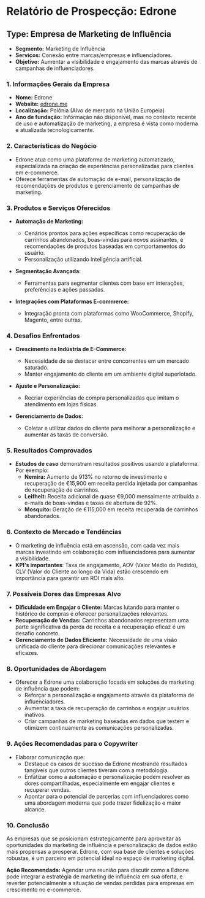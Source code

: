 # Relatório de Prospecção: Edrone

## Type: Empresa de Marketing de Influência
- **Segmento:** Marketing de Influência
- **Serviços:** Conexão entre marcas/empresas e influenciadores.
- **Objetivo:** Aumentar a visibilidade e engajamento das marcas através de campanhas de influenciadores.

### 1. Informações Gerais da Empresa
- **Nome:** Edrone
- **Website:** [edrone.me](http://www.edrone.me/)
- **Localização:** Polônia (Alvo de mercado na União Europeia)
- **Ano de fundação:** Informação não disponível, mas no contexto recente de uso e automatização de marketing, a empresa é vista como moderna e atualizada tecnologicamente.

### 2. Características do Negócio
- Edrone atua como uma plataforma de marketing automatizado, especializada na criação de experiências personalizadas para clientes em e-commerce.
- Oferece ferramentas de automação de e-mail, personalização de recomendações de produtos e gerenciamento de campanhas de marketing.
  
### 3. Produtos e Serviços Oferecidos
- **Automação de Marketing:**
  - Cenários prontos para ações específicas como recuperação de carrinhos abandonados, boas-vindas para novos assinantes, e recomendações de produtos baseadas em comportamentos do usuário.
  - Personalização utilizando inteligência artificial.
  
- **Segmentação Avançada:**
  - Ferramentas para segmentar clientes com base em interações, preferências e ações passadas.
  
- **Integrações com Plataformas E-commerce:**
  - Integração pronta com plataformas como WooCommerce, Shopify, Magento, entre outras.

### 4. Desafios Enfrentados
- **Crescimento na Indústria de E-Commerce:**
  - Necessidade de se destacar entre concorrentes em um mercado saturado.
  - Manter engajamento do cliente em um ambiente digital superlotado.
  
- **Ajuste e Personalização:**
  - Recriar experiências de compra personalizadas que imitam o atendimento em lojas físicas.
  
- **Gerenciamento de Dados:**
  - Coletar e utilizar dados do cliente para melhorar a personalização e aumentar as taxas de conversão.

### 5. Resultados Comprovados
- **Estudos de caso** demonstram resultados positivos usando a plataforma. Por exemplo:
  - **Nemira:** Aumento de 913% no retorno de investimento e recuperação de €15,900 em receita perdida injetada por campanhas de recuperação de carrinhos.
  - **Leifheit:** Receita adicional de quase €9,000 mensalmente atribuída a e-mails de boas-vindas e taxas de abertura de 92%.
  - **Mosquito:** Geração de €115,000 em receita recuperada de carrinhos abandonados.

### 6. Contexto de Mercado e Tendências
- O marketing de influência está em ascensão, com cada vez mais marcas investindo em colaboração com influenciadores para aumentar a visibilidade.
- **KPI's importantes**: Taxa de engajamento, AOV (Valor Médio do Pedido), CLV (Valor do Cliente ao longo da Vida) estão crescendo em importância para garantir um ROI mais alto.

### 7. Possíveis Dores das Empresas Alvo
- **Dificuldade em Engajar o Cliente:** Marcas lutando para manter o histórico de compras e oferecer personalizações relevantes.
- **Recuperação de Vendas:** Carrinhos abandonados representam uma parte significativa da perda de receita e a recuperação eficaz é um desafio concreto.
- **Gerenciamento de Dados Eficiente:** Necessidade de uma visão unificada do cliente para direcionar comunicações relevantes e eficazes.

### 8. Oportunidades de Abordagem
- Oferecer a Edrone uma colaboração focada em soluções de marketing de influência que podem:
  - Reforçar a personalização e engajamento através da plataforma de influenciadores.
  - Aumentar a taxa de recuperação de carrinhos e engajar usuários inativos.
  - Criar campanhas de marketing baseadas em dados que testem e otimizem continuamente as comunicações personalizadas.

### 9. Ações Recomendadas para o Copywriter
- Elaborar comunicação que:
  - Destaque os casos de sucesso da Edrone mostrando resultados tangíveis que outros clientes tiveram com a metodologia.
  - Enfatizar como a automação e personalização podem resolver as dores compartilhadas, especialmente em engajar clientes e recuperar vendas.
  - Apontar para o potencial de parcerias com influenciadores como uma abordagem moderna que pode trazer fidelização e maior alcance.

### 10. Conclusão
As empresas que se posicionam estrategicamente para aproveitar as oportunidades do marketing de influência e personalização de dados estão mais propensas a prosperar. Edrone, com sua base de clientes e soluções robustas, é um parceiro em potencial ideal no espaço de marketing digital.

**Ação Recomendada:** Agendar uma reunião para discutir como a Edrone pode integrar a estratégia de marketing de influência em sua oferta, e reverter potencialmente a situação de vendas perdidas para empresas em crescimento no e-commerce.